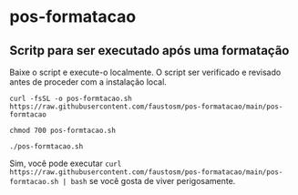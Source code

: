 # pos-formatacao
## Scritp para ser executado após uma formatação

Baixe o script e execute-o localmente. O script ser verificado e revisado antes de proceder com a instalação local.

`curl -fsSL -o pos-formtacao.sh https://raw.githubusercontent.com/faustosm/pos-formatacao/main/pos-formtacao`

`chmod 700 pos-formtacao.sh`

`./pos-formtacao.sh`

Sim, você pode executar `curl https://raw.githubusercontent.com/faustosm/pos-formatacao/main/pos-formtacao.sh | bash` se você gosta de viver perigosamente.
